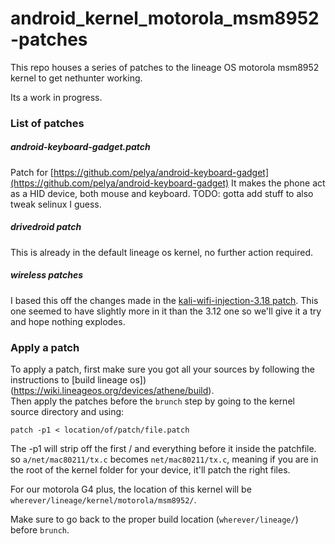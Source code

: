 # android_kernel_motorola_msm8952-patches
This repo houses a series of patches to the lineage OS motorola msm8952 kernel to get nethunter working.

Its a work in progress.


### List of patches

##### android-keyboard-gadget.patch
Patch for [https://github.com/pelya/android-keyboard-gadget](https://github.com/pelya/android-keyboard-gadget)
It makes the phone act as a HID device, both mouse and keyboard.
TODO: gotta add stuff to also tweak selinux I guess.

##### drivedroid patch
This is already in the default lineage os kernel, no further action required.

##### wireless patches
I based this off the changes made in the [kali-wifi-injection-3.18 patch](https://github.com/offensive-security/kali-arm-build-scripts/blob/master/patches/kali-wifi-injection-3.18.patch). This one seemed to have slightly more in it than the 3.12 one so we'll give it a try and hope nothing explodes.

### Apply a patch

To apply a patch, first make sure you got all your sources by following the instructions to [build lineage os])(https://wiki.lineageos.org/devices/athene/build).  
Then apply the patches before the ```brunch``` step by going to the kernel source directory and using:
```
patch -p1 < location/of/patch/file.patch
```
The -p1 will strip off the first / and everything before it inside the patchfile. so ```a/net/mac80211/tx.c``` becomes ```net/mac80211/tx.c```, meaning if you are in the root of the kernel folder for your device, it'll patch the right files.

For our motorola G4 plus, the location of this kernel will be ```wherever/lineage/kernel/motorola/msm8952/```.

Make sure to go back to the proper build location (```wherever/lineage/```) before ```brunch```.

